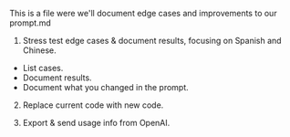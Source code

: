 This is a file were we'll document edge cases and improvements to our prompt.md

1. Stress test edge cases & document results, focusing on Spanish and Chinese.
- List cases.
- Document results.
- Document what you changed in the prompt.

2. Replace current code with new code.

3. Export & send usage info from OpenAI.